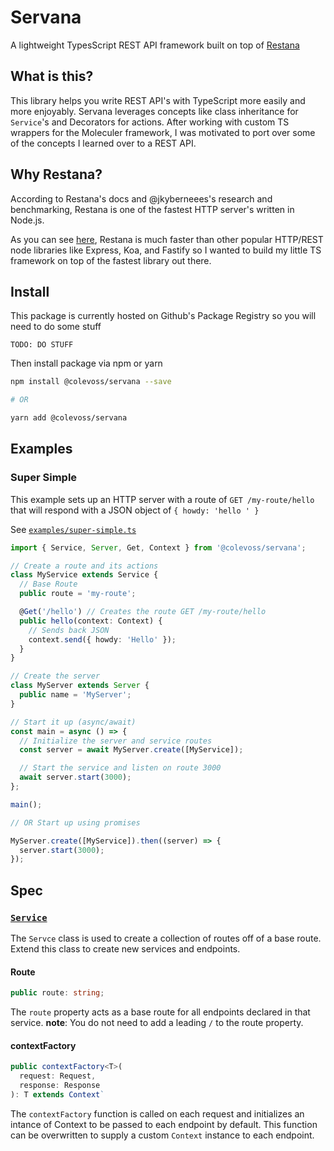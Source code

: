 # Servana

A lightweight TypesScript REST API framework built on top of [Restana](https://github.com/jkyberneees/ana#readme)

## What is this?

This library helps you write REST API's with TypeScript more easily and more enjoyably. Servana leverages concepts like class inheritance for `Service`'s and Decorators for actions. After working with custom TS wrappers for the Moleculer framework, I was motivated to port over some of the concepts I learned over to a REST API.

## Why Restana?

According to Restana's docs and @jkyberneees's research and benchmarking, Restana is one of the fastest HTTP server's written in Node.js.

As you can see [here](https://github.com/the-benchmarker/web-frameworks#full-table-1), Restana is much faster than other popular HTTP/REST node libraries like Express, Koa, and Fastify so I wanted to build my little TS framework on top of the fastest library out there.

## Install

This package is currently hosted on Github's Package Registry so you will need to do some stuff

```
TODO: DO STUFF
```

Then install package via npm or yarn

```bash
npm install @colevoss/servana --save

# OR

yarn add @colevoss/servana
```

## Examples

### Super Simple

This example sets up an HTTP server with a route of `GET /my-route/hello` that will respond with a JSON object of `{ howdy: 'hello ' }`

See [`examples/super-simple.ts`](examples/super-simple.ts)

```typescript
import { Service, Server, Get, Context } from '@colevoss/servana';

// Create a route and its actions
class MyService extends Service {
  // Base Route
  public route = 'my-route';

  @Get('/hello') // Creates the route GET /my-route/hello
  public hello(context: Context) {
    // Sends back JSON
    context.send({ howdy: 'Hello' });
  }
}

// Create the server
class MyServer extends Server {
  public name = 'MyServer';
}

// Start it up (async/await)
const main = async () => {
  // Initialize the server and service routes
  const server = await MyServer.create([MyService]);

  // Start the service and listen on route 3000
  await server.start(3000);
};

main();

// OR Start up using promises

MyServer.create([MyService]).then((server) => {
  server.start(3000);
});
```

## Spec

### [`Service`](src/Service.ts)

The `Servce` class is used to create a collection of routes off of a base route. Extend this class to create new services and endpoints.

#### Route

```ts
public route: string;
```

The `route` property acts as a base route for all endpoints declared in that service.
**note**: You do not need to add a leading `/` to the route property.

#### contextFactory

```ts
public contextFactory<T>(
  request: Request,
  response: Response
): T extends Context`
```

The `contextFactory` function is called on each request and initializes an intance of Context to be passed to each endpoint by default. This function can be overwritten to supply a custom `Context` instance to each endpoint.
